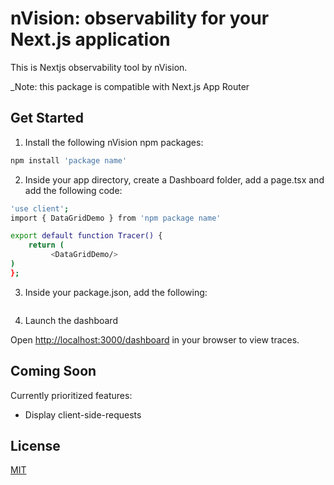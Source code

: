 # nVision: observability for your Next.js application

This is Nextjs observability tool by nVision. 

_Note: this package is compatible with Next.js App Router

## Get Started 

1. Install the following nVision npm packages:

```bash
npm install 'package name'
```

2. Inside your app directory, create a Dashboard folder, add a page.tsx and add the following code:

```bash
'use client';
import { DataGridDemo } from 'npm package name'

export default function Tracer() {
    return (
         <DataGridDemo/>
)
};
```

3. Inside your package.json, add the following: 

```bash

```

4. Launch the dashboard


Open [http://localhost:3000/dashboard](http://localhost:3000:dashboard) in your browser to view traces. 

## Coming Soon 

Currently prioritized features: 
- Display client-side-requests

## License

[MIT](https://choosealicense.com/licenses/mit/)